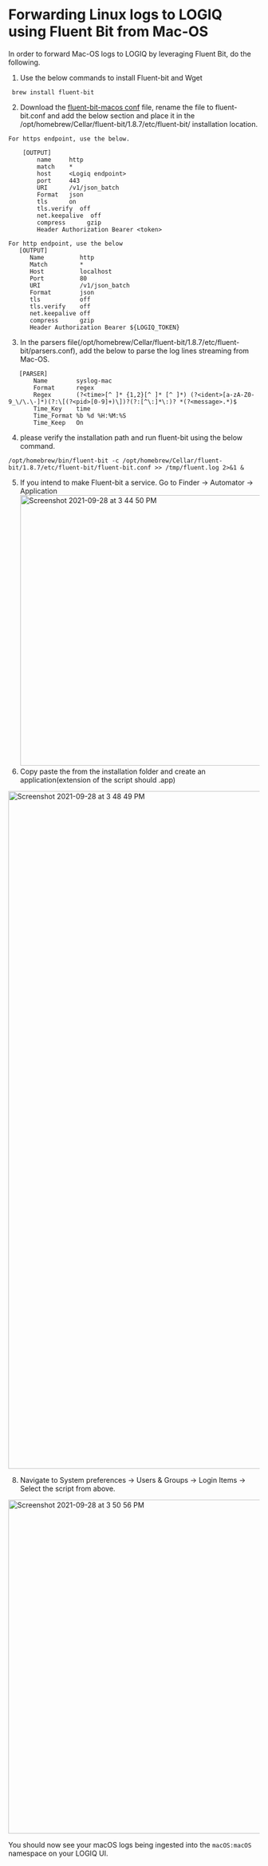 # Forwarding Linux logs to LOGIQ using Fluent Bit from Mac-OS

In order to forward Mac-OS logs to LOGIQ by leveraging Fluent Bit, do the following. 

1. Use the below commands to install Fluent-bit and Wget
  ```
   brew install fluent-bit
  ```
2. Download the [fluent-bit-macos conf](https://fluent-test-conf.s3.amazonaws.com/fluent-bit-macos.conf) file, rename the file to fluent-bit.conf and add the below section and place it in the /opt/homebrew/Cellar/fluent-bit/1.8.7/etc/fluent-bit/ installation location.
```
For https endpoint, use the below.

    [OUTPUT]
        name     http
        match    *
        host     <Logiq endpoint>
        port     443
        URI      /v1/json_batch
        Format   json
        tls      on
        tls.verify  off
        net.keepalive  off
        compress      gzip
        Header Authorization Bearer <token>

For http endpoint, use the below
   [OUTPUT]
      Name          http
      Match         *
      Host          localhost
      Port          80
      URI           /v1/json_batch
      Format        json
      tls           off
      tls.verify    off
      net.keepalive off
      compress      gzip
      Header Authorization Bearer ${LOGIQ_TOKEN}
```   
3. In the parsers file(/opt/homebrew/Cellar/fluent-bit/1.8.7/etc/fluent-bit/parsers.conf), add the below to parse the log lines streaming from Mac-OS.
```
   [PARSER] 
       Name        syslog-mac
       Format      regex
       Regex       (?<time>[^ ]* {1,2}[^ ]* [^ ]*) (?<ident>[a-zA-Z0-9_\/\.\-]*)(?:\[(?<pid>[0-9]+)\])?(?:[^\:]*\:)? *(?<message>.*)$
       Time_Key    time
       Time_Format %b %d %H:%M:%S
       Time_Keep   On
```
4. please verify the installation path and run fluent-bit using the below command.
```
/opt/homebrew/bin/fluent-bit -c /opt/homebrew/Cellar/fluent-bit/1.8.7/etc/fluent-bit/fluent-bit.conf >> /tmp/fluent.log 2>&1 &
```
5. If you intend to make Fluent-bit a service. Go to Finder -> Automator -> Application
   <img width="542" alt="Screenshot 2021-09-28 at 3 44 50 PM" src="https://user-images.githubusercontent.com/67860971/135069875-735cf52d-4a25-4985-9826-c31d9283353c.png">
6. Copy paste the from the installation folder and create an application(extension of the script should .app)

<img width="1358" alt="Screenshot 2021-09-28 at 3 48 49 PM" src="https://user-images.githubusercontent.com/67860971/135070235-5ce808e6-d462-404f-81a3-b9c0f9e4eaef.png">

8. Navigate to System preferences -> Users & Groups -> Login Items -> Select the script from above.
<img width="669" alt="Screenshot 2021-09-28 at 3 50 56 PM" src="https://user-images.githubusercontent.com/67860971/135070273-b930def1-000a-4a2f-bca7-c43f4f682115.png">


You should now see your macOS logs being ingested into the `macOS:macOS` namespace on your LOGIQ UI. 
